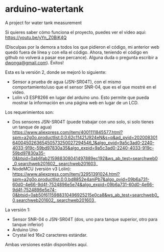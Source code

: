 # arduino-watertank
A project for water tank measurement

Si quieres saber cómo funciona el proyecto, puedes ver el video aqui: 
https://youtu.be/yYn_Z0BiK4Q

(Disculpas por la demora a todos los que pidieron el código, mi anterior web quedó fuera de línea y con ella el código. Ahora, teniendo el código en github no volverá a pasar ese percance). Alguna duda o pregunta escribir a dwonga@gmail.com). Éxitos!

Esta es la versión 2, donde se mejoró lo siguiente:
- Sensor a prueba de agua (JSN-SR04T), con el mismo comportamiento/uso que el sensor SNR-04, que es el que mostré en el video.
- Lolin v3 ESP8266 en lugar del arduino uno. Esto permite que pueda mostrar la información en una página web en lugar de un LCD.

Los requerimientos son: 
- Dos sensores JSN-SR04T (puede trabajar con uno solo, si solo tienes un tanque de agua)
https://www.aliexpress.com/item/4001111845577.html?spm=a2g0o.productlist.0.0.62c11421J924eN&s=p&ad_pvid=202008301640045026365450573250027294546_1&algo_pvid=9a5c3ad0-2240-4033-919c-59bd97830a35&algo_expid=9a5c3ad0-2240-4033-919c-59bd97830a35-0&btsid=0ab6fab215988308041497889ec192&ws_ab_test=searchweb0_0,searchweb201602_,searchweb201603_
- NodeMCU (versión v3 Lolin):
https://www.aliexpress.com/item/32951391024.html?spm=a2g0o.productlist.0.0.bd8852e4aniPb7&algo_pvid=09b6a731-60d0-4e66-9d4f-7524896e5e74&algo_expid=09b6a731-60d0-4e66-9d4f-7524896e5e74-0&btsid=0ab50f6115988310496925215e0ca8&ws_ab_test=searchweb0_0,searchweb201602_,searchweb201603_

La versión 1:
- Sensor SNR-04 o JSN-SR04T (dos, uno para tanque superior, otro para tanque inferior)
- Arduino Uno
- Crystal led 16x2 caracteres estándar.

Ambas versiones están disponibles aquí.

